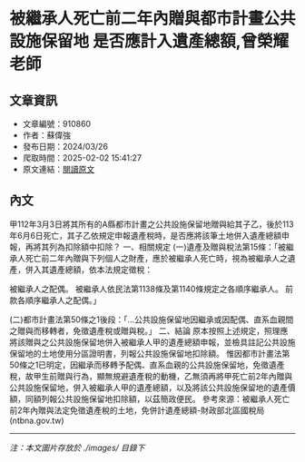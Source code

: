 # 被繼承人死亡前二年內贈與都市計畫公共設施保留地 是否應計入遺產總額,曾榮耀老師

## 文章資訊
- 文章編號：910860
- 作者：蘇偉強
- 發布日期：2024/03/26
- 爬取時間：2025-02-02 15:41:27
- 原文連結：[閱讀原文](https://real-estate.get.com.tw/Columns/detail.aspx?no=910860)

## 內文
甲112年3月3日將其所有的A縣都市計畫之公共設施保留地贈與給其子乙，後於113年6月6日死亡，其子乙依規定申報遺產稅時，是否應將該筆土地併入遺產總額申報，再將其列為扣除額中扣除？
一、相關規定
 (一)遺產及贈與稅法第15條：「被繼承人死亡前二年內贈與下列個人之財產，應於被繼承人死亡時，視為被繼承人之遺產，併入其遺產總額，依本法規定徵稅：

被繼承人之配偶。
被繼承人依民法第1138條及第1140條規定之各順序繼承人。
前款各順序繼承人之配偶。」

 (二)都市計畫法第50條之1後段：「…公共設施保留地因繼承或因配偶、直系血親間之贈與而移轉者，免徵遺產稅或贈與稅。」
二、結論
原本按照上述規定，照理應將該贈與之公共設施保留地併入被繼承人甲的遺產總額申報，並檢具註記公共設施保留地的土地使用分區證明書，列報公共設施保留地扣除額。
惟因都市計畫法第50條之1已明定，因繼承而移轉予配偶、直系血親的公共設施保留地，免徵遺產稅，故甲生前贈與行為，顯無規避遺產稅的動機，乙無須再將甲死亡前2年內贈與公共設施保留地，併入被繼承人甲的遺產總額，以及將該公共設施保留地的遺產價額，同額列報公共設施保留地扣除額，以茲簡政便民。
參考來源：被繼承人死亡前2年內贈與法定免徵遺產稅的土地，免併計遺產總額-財政部北區國稅局 (ntbna.gov.tw)

---
*注：本文圖片存放於 ./images/ 目錄下*
